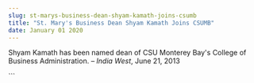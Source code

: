 ```yaml
---
slug: st-marys-business-dean-shyam-kamath-joins-csumb
title: "St. Mary's Business Dean Shyam Kamath Joins CSUMB"
date: January 01 2020
---
```


 
<p>
  Shyam Kamath has been named dean of CSU Monterey Bay's College of Business
  Administration. – <em>India West</em>, June 21, 2013
</p>
```
